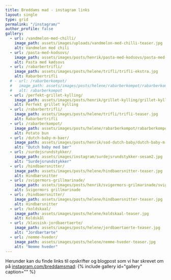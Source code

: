 ```yaml
---
title: Breddams mad - instagram links
layout: single
type: grid
permalink: "/instagram/"
author_profile: false
gallery:
  - url: /vandmelon-med-chilli/
    image_path: assets/images/uploads/vandmelon-med-chilli-teaser.jpg
    alt: Vandmelon med chili
  - url: /pasta-med-kodsovs/
    image_path: assets/images/posts/henrik/pasta-med-kodsovs/pasta-med-kodsovs-teaser.jpg
    alt: Pasta med kødsovs 
  - url: /rabarbertrifli/
    image_path: assets/images/posts/helene/trifli/trifli-ekstra.jpg
    alt: Rabarbertrifli
  # - url: /rabarberkompot/
  #   image_path: assets/images/posts/helene/rabarberkompot/rabarberkompot-ekstra.jpg
  #   alt: rabarberkompot
  - url: /perfekt-grillet-kylling/
    image_path: assets/images/posts/henrik/grillet-kylling/grillet-kylling-teaser.jpg
    alt: Perfekt grillet kylling
  - url: /rabarbertrifli/
    image_path: assets/images/posts/helene/trifli/trifli-teaser.jpg
    alt: Rabarbertrifli
  - url: /rabarberkompot/
    image_path: assets/images/posts/helene/rabarberkompot/rabarberkompot-teaser.jpg
    alt: Potato bun
  - url: /dutch-baby-m-baer/
    image_path: assets/images/posts/henrik/sod-dutch-baby/dutch-baby-m-baer-top.jpg
    alt: "Dutch baby med bær"
  - url: /surdejsrundstykker/
    image_path: assets/images/instagram/surdejsrundstykker-sesam2.jpg
    alt: "Surdejsrundstykker"
  - url: /hindbaersnitter/
    image_path: assets/images/posts/helene/hindbaersnitter-teaser.jpg
    alt: Hindbærsnitter
  - url: /svigermors-grillmarinade/
    image_path: assets/images/posts/henrik/svigermors-grilmarinade/svigermors-grillmarinade-teaser.jpg
    alt: Svigermors grillmarinade
  - url: /hindbaersnitter/
    image_path: assets/images/posts/helene/hindbaersnitter-teaser.jpg
    alt: Hindbærsnitter
  - url: /koldskaal/
    image_path: assets/images/posts/helene/koldskaal-teaser.jpg
    alt: Koldskål
  - url: /klassisk-jordbaertaerte/
    image_path: assets/images/posts/helene/jordbaertaerte-teaser.jpg
    alt: "Jordbærtærte"
  - url: /nemme-hveder/
    image_path: assets/images/posts/helene/nemme-hveder-teaser.jpg
    alt: "Nemme hveder"
---
```

Herunder kan du finde links til opskrifter og blogpost som vi har skrevet om på [instagram.com/breddamsmad](https://instagram.com/breddamsmad): 
{% include gallery id="gallery"  caption="" %}